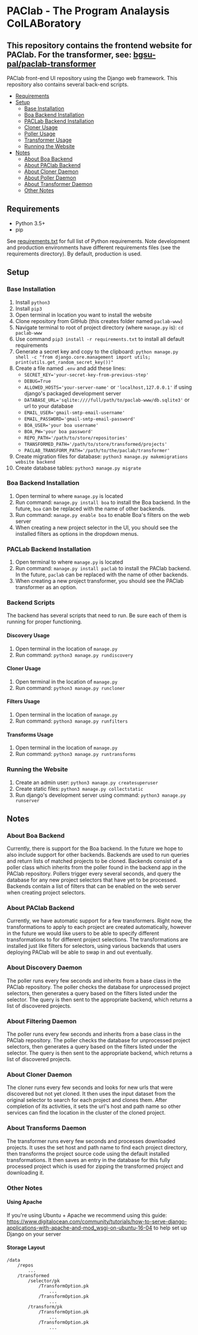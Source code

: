 # PAClab - The Program Analaysis ColLABoratory

## This repository contains the frontend website for PAClab.  For the transformer, see: [bgsu-pal/paclab-transformer](https://github.com/bgsu-pal/paclab-transformer)

PAClab front-end UI repository using the Django web framework. This repository also contains several back-end scripts.

- [Requirements](#Requirements)
- [Setup](#Setup)
  * [Base Installation](#Base-Installation)
  * [Boa Backend Installation](#Boa-Backend-Installation)
  * [PACLab Backend Installation](#PACLab-Backend-Installation)
  * [Cloner Usage](#Cloner-Usage)
  * [Poller Usage](#Poller-Usage)
  * [Transformer Usage](#Transformer-Usage)
  * [Running the Website](#Running-the-Website)
- [Notes](#Notes)
  * [About Boa Backend](#About-Boa-Backend)
  * [About PAClab Backend](#About-PAClab-Backend)
  * [About Cloner Daemon](#About-Cloner-Daemon)
  * [About Poller Daemon](#About-Poller-Daemon)
  * [About Transformer Daemon](#About-Transformer-Daemon)
  * [Other Notes](#Other-Notes)

## Requirements

- Python 3.5+
- pip

See [requirements.txt](requirements.txt) for full list of Python requirements. Note development and production environments have different requirements files (see the requirements directory). By default, production is used.

## Setup

### Base Installation
1. Install `python3`
2. Install `pip3`
3. Open terminal in location you want to install the website
4. Clone repository from GitHub (this creates folder named `paclab-www`)
5. Navigate terminal to root of project directory (where `manage.py` is): `cd paclab-www`
6. Use command `pip3 install -r requirements.txt` to install all default requirements
7. Generate a secret key and copy to the clipboard: `python manage.py shell -c "from django.core.management import utils; print(utils.get_random_secret_key())"`
8. Create a file named `.env` and add these lines:
   - `SECRET_KEY='your-secret-key-from-previous-step'`
   - `DEBUG=True`
   - `ALLOWED_HOSTS='your-server-name'` or `'localhost,127.0.0.1'` if using django's packaged development server
   - `DATABASE_URL='sqlite:////full/path/to/paclab-www/db.sqlite3'` or url to your database
   - `EMAIL_USER='gmail-smtp-email-username'`
   - `EMAIL_PASSWORD='gmail-smtp-email-password'`
   - `BOA_USER='your boa username'`
   - `BOA_PW='your boa password'`
   - `REPO_PATH='/path/to/store/repositories'`
   - `TRANSFORMED_PATH='/path/to/store/transformed/projects'`
   - `PACLAB_TRANSFORM_PATH='/path/to/the/paclab/transformer'`
9. Create migration files for database: `python3 manage.py makemigrations website backend`
10. Create database tables: `python3 manage.py migrate`

### Boa Backend Installation
1. Open terminal to where `manage.py` is located
2. Run command: `manage.py install boa` to install the Boa backend.  In the future, `boa` can be replaced with the name of other backends.
3. Run command: `manage.py enable boa` to enable Boa's filters on the web server
4. When creating a new project selector in the UI, you should see the installed filters as options in the dropdown menus.

### PACLab Backend Installation
1. Open terminal to where `manage.py` is located
2. Run command: `manage.py install paclab` to install the PAClab backend.  In the future, `paclab` can be replaced with the name of other backends.
3. When creating a new project transformer, you should see the PAClab transformer as an option.

### Backend Scripts

The backend has several scripts that need to run.  Be sure each of them is running for proper functioning.

#### Discovery Usage
1. Open terminal in the location of `manage.py`
2. Run command: `python3 manage.py rundiscovery`

#### Cloner Usage
1. Open terminal in the location of `manage.py`
2. Run command: `python3 manage.py runcloner`

#### Filters Usage
1. Open terminal in the location of `manage.py`
2. Run command: `python3 manage.py runfilters`

#### Transforms Usage
1. Open terminal in the location of `manage.py`
2. Run command: `python3 manage.py runtransforms`

### Running the Website
1. Create an admin user: `python3 manage.py createsuperuser`
2. Create static files: `python3 manage.py collectstatic`
3. Run django's development server using command: `python3 manage.py runserver`

## Notes

### About Boa Backend
Currently, there is support for the Boa backend.  In the future we hope to also include support for other backends.  Backends are used to run queries and return lists of matched projects to be cloned.  Backends consist of a poller class which inherits from the poller found in the backend app in the PAClab repository.  Pollers trigger every several seconds, and query the database for any new project selectors that have yet to be processed.  Backends contain a list of filters that can be enabled on the web server when creating project selectors.

### About PAClab Backend
Currently, we have automatic support for a few transformers.  Right now, the transformations to apply to each project are created automatically, however in the future we would like users to be able to specify different transformations to for different project selections.  The transformations are installed just like filters for selectors, using various backends that users deploying PAClab will be able to swap in and out eventually.

### About Discovery Daemon
The poller runs every few seconds and inherits from a base class in the PAClab repository.  The poller checks the database for unprocessed project selectors, then generates a query based on the filters listed under the selector.  The query is then sent to the appropriate backend, which returns a list of discovered projects.

### About Filtering Daemon
The poller runs every few seconds and inherits from a base class in the PAClab repository.  The poller checks the database for unprocessed project selectors, then generates a query based on the filters listed under the selector.  The query is then sent to the appropriate backend, which returns a list of discovered projects.

### About Cloner Daemon
The cloner runs every few seconds and looks for new urls that were discovered but not yet cloned. It then uses the input dataset from the original selector to search for each project and clones them.  After completion of its activities, it sets the url's host and path name so other services can find the location in the cluster of the cloned project.

### About Transforms Daemon
The transformer runs every few seconds and processes downloaded projects.  It uses the set host and path name to find each project directory, then transforms the project source code using the default installed transformations.  It then saves an entry in the database for this fully processed project which is used for zipping the transformed project and downloading it.

### Other Notes

#### Using Apache

If you're using Ubuntu + Apache we recommend using this guide: https://www.digitalocean.com/community/tutorials/how-to-serve-django-applications-with-apache-and-mod_wsgi-on-ubuntu-16-04 to help set up Django on your server

#### Storage Layout

````
/data
    /repos
        ...
    /transformed
        /selector/pk
            /TransformOption.pk
                ...
            /TransformOption.pk
                ...
        /transform/pk
            /TransformOption.pk
                ...
            /TransformOption.pk
                ...
````

